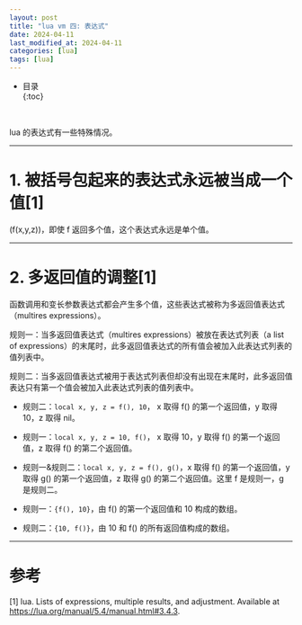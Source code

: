 ```yaml
---
layout: post
title: "lua vm 四: 表达式"
date: 2024-04-11
last_modified_at: 2024-04-11
categories: [lua]
tags: [lua]
---
```


* 目录  
{:toc}
<br/>

lua 的表达式有一些特殊情况。  

---

# 1. 被括号包起来的表达式永远被当成一个值[1]

(f(x,y,z))，即使 f 返回多个值，这个表达式永远是单个值。   

---

# 2. 多返回值的调整[1]

函数调用和变长参数表达式都会产生多个值，这些表达式被称为多返回值表达式（multires expressions）。  

规则一：当多返回值表达式（multires expressions）被放在表达式列表（a list of expressions）的末尾时，此多返回值表达式的所有值会被加入此表达式列表的值列表中。  

规则二：当多返回值表达式被用于表达式列表但却没有出现在末尾时，此多返回值表达只有第一个值会被加入此表达式列表的值列表中。  


* 规则二：`local x, y, z = f(), 10`， x 取得 f() 的第一个返回值，y 取得 10，z 取得 nil。 

* 规则一：`local x, y, z = 10, f()`， x 取得 10，y 取得 f() 的第一个返回值，z 取得 f() 的第二个返回值。 

* 规则一&规则二：`local x, y, z = f(), g()`，x 取得 f() 的第一个返回值，y 取得 g() 的第一个返回值，z 取得 g() 的第二个返回值。这里 f 是规则一，g 是规则二。  

* 规则一：`{f(), 10}`，由 f() 的第一个返回值和 10 构成的数组。  

* 规则二：`{10, f()}`，由 10 和 f() 的所有返回值构成的数组。  

---

# 参考

[1] lua. Lists of expressions, multiple results, and adjustment. Available at https://lua.org/manual/5.4/manual.html#3.4.3.    